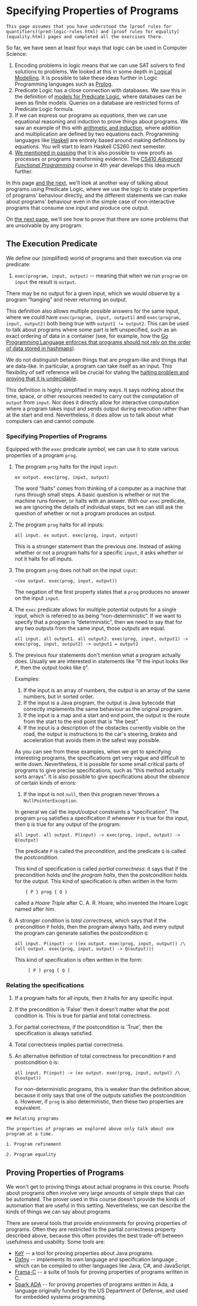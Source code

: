 # Specifying Properties of Programs

```aside
This page assumes that you have understood the [proof rules for quantifiers](pred-logic-rules.html) and [proof rules for equality](equality.html) pages and completed all the exercises there.
```

So far, we have seen at least four ways that logic can be used in Computer Science:

1. Encoding problems in logic means that we can use SAT solvers to find solutions to problems. We looked at this in some depth in [Logical Modelling](logical-modelling-intro.html). It is possible to take these ideas further in Logic Programming languages such as [Prolog](https://www.metalevel.at/prolog).
2. Predicate Logic has a close connection with databases. We saw this in the definition of [models for Predicate Logic](pred-logic-semantics.html), where databases can be seen as finite models. Queries on a database are restricted forms of Predicate Logic formula.
3. If we can express our programs as *equations*, then we can use equational reasoning and induction to prove things about programs. We saw an example of this with [arithmetic and induction](induction.html), where addition and multiplication are defined by two equations each. Programming languages like [Haskell](https://www.haskell.org) are entirely based around making definitions by equations. You will start to learn Haskell CS260 next semester.
4. [We mentioned in passing](sound-complete-meaning.html) that it is also possible to view proofs as processes or programs transforming evidence. The [CS410 *Advanced Functional Programming*](https://github.com/gallais/CS410-2024) course in 4th year develops this idea much further.

In this page [and the next](halting-problem.html), we'll look at another way of talking about programs using Predicate Logic, where we use the logic to state properties of programs' behaviour directly, and the different statements we can make about programs' behaviour even in the simple case of non-interactive programs that consume one input and produce one output.

On [the next page](halting-problem.html), we'll see how to prove that there are some problems that are unsolvable by any program.

## The Execution Predicate

We define our (simplified) world of programs and their execution via one predicate:

1. `exec(program, input, output)` -- meaning that when we run `program` on `input` the result is `output`.

There may be no output for a given input, which we would observe by a program “hanging” and never returning an output.

This definition also allows multiple possible answers for the same input, where we could have `exec(program, input, output1)` and `exec(program, input, output2)` both being true with `output1 != output2`. This can be used to talk about programs where some part is left unspecified, such as an exact ordering of data in a container (see, for example, how the [Go Programming Language enforces that programs should not rely on the order of data stored in hashmaps](https://nathanleclaire.com/blog/2014/04/27/a-surprising-feature-of-golang-that-colored-me-impressed/)).

We do not distinguish between things that are program-like and things that are data-like. In particular, a program can take itself as an input. This flexibility of self reference will be crucial for stating the [halting problem and proving that it is undecidable](halting-problem.html).

This definition is highly simplified in many ways. It says nothing about the time, space, or other resources needed to carry out the computation of `output` from `input`. Nor does it directly allow for interactive computation where a program takes input and sends output during execution rather than at the start and end. Nevertheless, it does allow us to talk about what computers can and cannot compute.

### Specifying Properties of Programs

Equipped with the `exec` predicate symbol, we can use it to state various properties of a program `prog`.

1. The program `prog` halts for the input `input`:

   ```formula
   ex output. exec(prog, input, output)
   ```

   The word “halts” comes from thinking of a computer as a machine that runs through small steps. A basic question is whether or not the machine runs forever, or halts with an answer. With our `exec` predicate, we are ignoring the details of individual steps, but we can still ask the question of whether or not a program produces an output.

2. The program `prog` halts for all inputs:

   ```formula
   all input. ex output. exec(prog, input, output)
   ```

   This is a stronger statement than the previous one. Instead of asking whether or not a program halts for a specific `input`, it asks whether or not it halts for *all* inputs.

3. The program `prog` does not halt on the input `input`:

   ```formula
   ¬(ex output. exec(prog, input, output))
   ```

   The negation of the first property states that a `prog` produces no answer on the input `input`.

4. The `exec` predicate allows for multiple potential outputs for a single input, which is referred to as being “non-deterministic”. If we want to specify that a program is “deterministic”, then we need to say that for any two outputs from the same input, those outputs are equal:

   ```formula
   all input. all output1. all output2. exec(prog, input, output1) -> exec(prog, input, output2) -> output1 = output2
   ```

5. The previous four statements don't mention what a program actually does. Usually we are interested in statements like “if the input looks like `P`, then the output looks like `Q`”.

   Examples:
   1. If the input is an array of numbers, the output is an array of the same numbers, but in sorted order.
   2. If the input is a Java program, the output is Java bytecode that correctly implements the same behaviour as the original program.
   3. If the input is a map and a start and end point, the output is the route from the start to the end point that is “the best”.
   4. If the input is a description of the obstacles currently visible on the road, the output is instructions to the car's steering, brakes and acceleration that avoids them in the safest way possible.

   As you can see from these examples, when we get to specifying interesting programs, the specifications get very vague and difficult to write down. Nevertheless, it is possible for some small critical parts of programs to give precise specifications, such as “this method actually sorts arrays”. It is also possible to give specifications about the *absence* of certain kinds of errors:

   1. If the input is not `null`, then this program never throws a `NullPointerException`.

   In general we call the input/output constraints a “specification”. The program `prog` satisfies a specification if whenever `P` is true for the input, then `Q` is true for any output of the program:

   ```formula
   all input. all output. P(input) -> exec(prog, input, output) -> Q(output)
   ```

   The predicate `P` is called the *precondition*, and the predicate `Q` is called the *postcondition*.

   This kind of specification is called *partial correctness*: it says that if the precondition holds *and the program halts*, then the postcondition holds for the output. This kind of specification is often written in the form:

   ```
       { P } prog { Q }
   ```

   called a *Hoare Triple* after C. A. R. Hoare, who invented the Hoare Logic named after him.

6. A stronger condition is *total correctness*, which says that if the precondition `P` holds, then the program always halts, and every output the program can generate satisfies the postcondition `Q`:

   ```formula
   all input. P(input) -> ((ex output. exec(prog, input, output)) /\ (all output. exec(prog, input, output) -> Q(output)))
   ```

   This kind of specification is often written in the form:

   ```
        [ P ] prog [ Q ]
   ```

### Relating the specifications

1. If a program halts for all inputs, then it halts for any specific input.

2. If the precondition is 'False' then it doesn't matter what the post condition is. This is true for partial and total correctness.

3. For partial correctness, if the postcondition is 'True', then the specification is always satisfied.

4. Total correctness implies partial correctness.

5. An alternative definition of total correctness for precondition `P` and postcondition `Q` is:

   ```formula
   all input. P(input) -> (ex output. exec(prog, input, output) /\ Q(output))
   ```

   For non-deterministic programs, this is weaker than the definition above, because it only says that one of the outputs satisfies the postcondition `Q`. However, if `prog` is also deterministic, then these two properties are equivalent.

```comment
## Relating programs

The properties of programs we explored above only talk about one program at a time.

1. Program refinement

2. Program equality
```

## Proving Properties of Programs

We won't get to proving things about actual programs in this course. Proofs about programs often involve very large amounts of simple steps that can be automated. The prover used in this course doesn't provide the kinds of automation that are useful in this setting. Nevertheless, we can describe the kinds of things we can say about programs

There are several tools that provide environments for proving properties of programs. Often they are restricted to the partial correctness property described above, because this often provides the best trade-off between usefulness and usability. Some tools are:

- [KeY](https://www.key-project.org/) -- a tool for proving properties about Java programs.
- [Dafny](https://dafny.org/) -- implements its own language and specification language , which can be compiled to other languages like Java, C#, and JavaScript.
- [Frama-C](https://frama-c.com/) -- a suite of tools for proving properties of programs written in C.
- [Spark ADA](https://www.adacore.com/about-spark) -- for proving properties of programs written in Ada, a language originally funded by the US Department of Defense, and used for embedded systems programming.
